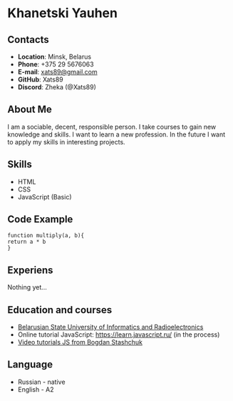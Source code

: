 # __Khanetski Yauhen__

## __Contacts__
* __Location__: Minsk, Belarus
* __Phone__: +375 29 5676063
* __E-mail__: xats89@gmail.com
* __GitHub__: Xats89
* __Discord__: Zheka (@Xats89)

## __About Me__
I am a sociable, decent, responsible person. I take courses to gain new knowledge and skills. I want to learn a new profession. In the future I want to apply my skills in interesting projects.

## __Skills__
* HTML
* CSS
* JavaScript (Basic)

## __Code Example__
```
function multiply(a, b){
return a * b
}
```

## __Experiens__
Nothing yet…

## __Education and courses__
* [Belarusian State University of Informatics and Radioelectronics](https://www.bsuir.by/)
* Оnline tutorial JavaScript: https://learn.javascript.ru/ (in the process)
* [Video tutorials JS from Bogdan Stashchuk](https://www.youtube.com/watch?v=CxgOKJh4zWE&t=838s)

## __Language__
* Russian - native
* English - A2